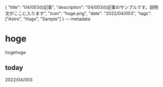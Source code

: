 {
  "title": "04/003の記事",
  "description": "04/003の記事のサンプルです。説明文がここに入ります",
  "icon": "hoge.png",
  "date": "2022/04/003",
  "tags": ["Astro", "Hugo", "Sample"]
}
---metadata

# hoge
hogehoge

## today
2022/04/003